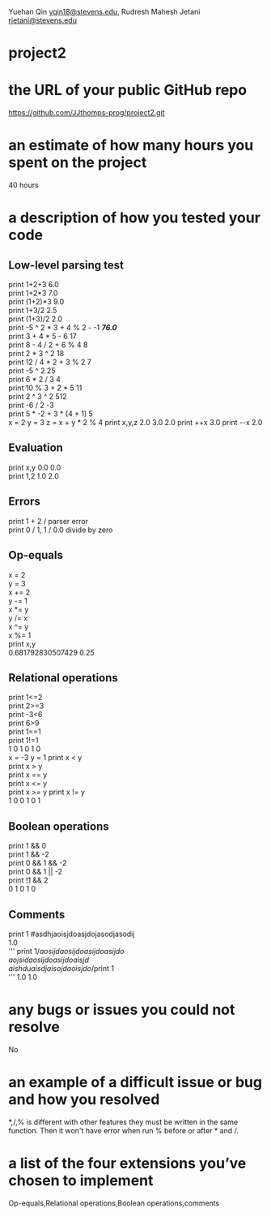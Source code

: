 Yuehan Qin yqin18@stevens.edu, Rudresh Mahesh Jetani rjetani@stevens.edu
# project2
# the URL of your public GitHub repo
https://github.com/JJthomps-prog/project2.git
# an estimate of how many hours you spent on the project
40 hours
# a description of how you tested your code
## Low-level parsing test
print 1+2+3  6.0   
print 1+2*3  7.0    
print (1+2)*3  9.0  
print 1+3/2  2.5  
print (1+3)/2  2.0  
print -5 ^ 2 * 3 + 4 % 2 - -1  ***76.0***  
print 3 + 4 * 5 - 6  17  
print 8 - 4 / 2 + 6 % 4  8  
print 2 * 3 ^ 2  18  
print 12 / 4 * 2 + 3 % 2  7  
print -5 ^ 2  25  
print 6 * 2 / 3  4  
print 10 % 3 + 2 * 5  11  
print 2 ^ 3 ^ 2  512  
print -6 / 2  -3  
print 5 * -2 + 3 * (4 + 1)  5  
x = 2
y = 3
z = x + y * 2 % 4
print x,y,z
2.0 3.0 2.0
print ++x 3.0
print --x 2.0  
## Evaluation
print x,y 0.0 0.0  
print 1,2 1.0 2.0 
## Errors
print 1 + 2 / parser error  
print 0 / 1, 1 / 0.0 divide by zero  
## Op-equals
x = 2  
y = 3   
x += 2   
y -= 1  
x *= y  
y /= x  
x ^= y  
x %= 1  
print x,y  
0.681792830507429 0.25
## Relational operations
print 1<=2  
print 2>=3  
print -3<6  
print 6>9  
print 1==1  
print 1!=1  
1 0 1 0 1 0  
x = -3 y = 1
print x < y  
print x > y  
print x == y  
print x <= y  
print  x >= y 
print  x != y  
1 0 0 1 0 1 
## Boolean operations
print 1 && 0  
print 1 && -2  
print 0 && 1 && -2  
print 0 && 1 || -2  
print !1 && 2  
0 1 0 1 0  
## Comments
print 1 #asdhjaoisjdoasjdojasodjasodij  
1.0  
'''
print 1/*aosijdaosijdoasijdoasijdo  
aojsidaosijdoasijdoaisjd   
aishduaisdjaisojdaoisjdo*/print 1  
'''
1.0 1.0  
# any bugs or issues you could not resolve
No
# an example of a difficult issue or bug and how you resolved
*,/,% is different with other features they must be written in the same function. Then it won't have error when run % before or after * and /.
# a list of the four extensions you’ve chosen to implement
Op-equals,Relational operations,Boolean operations,comments

